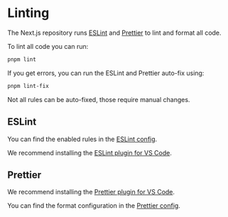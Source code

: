 # Linting

The Next.js repository runs [ESLint](TODO) and [Prettier](TODO) to lint and format all code.

To lint all code you can run:

```sh
pnpm lint
```

If you get errors, you can run the ESLint and Prettier auto-fix using:

```sh
pnpm lint-fix
```

Not all rules can be auto-fixed, those require manual changes.

## ESLint

You can find the enabled rules in the [ESLint config](../../.eslintrc.json).

We recommend installing the [ESLint plugin for VS Code](TODO).

## Prettier

We recommend installing the [Prettier plugin for VS Code](TODO).

You can find the format configuration in the [Prettier config](../../.prettierrc.json).
